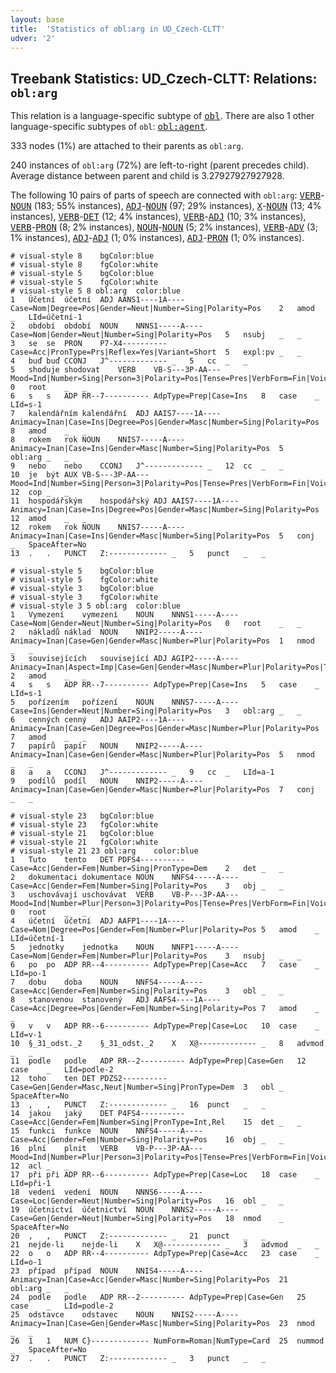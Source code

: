 ```yaml
---
layout: base
title:  'Statistics of obl:arg in UD_Czech-CLTT'
udver: '2'
---
```


## Treebank Statistics: UD_Czech-CLTT: Relations: `obl:arg`

This relation is a language-specific subtype of <tt><a href="cs_cltt-dep-obl.html">obl</a></tt>.
There are also 1 other language-specific subtypes of `obl`: <tt><a href="cs_cltt-dep-obl-agent.html">obl:agent</a></tt>.

333 nodes (1%) are attached to their parents as `obl:arg`.

240 instances of `obl:arg` (72%) are left-to-right (parent precedes child).
Average distance between parent and child is 3.27927927927928.

The following 10 pairs of parts of speech are connected with `obl:arg`: <tt><a href="cs_cltt-pos-VERB.html">VERB</a></tt>-<tt><a href="cs_cltt-pos-NOUN.html">NOUN</a></tt> (183; 55% instances), <tt><a href="cs_cltt-pos-ADJ.html">ADJ</a></tt>-<tt><a href="cs_cltt-pos-NOUN.html">NOUN</a></tt> (97; 29% instances), <tt><a href="cs_cltt-pos-X.html">X</a></tt>-<tt><a href="cs_cltt-pos-NOUN.html">NOUN</a></tt> (13; 4% instances), <tt><a href="cs_cltt-pos-VERB.html">VERB</a></tt>-<tt><a href="cs_cltt-pos-DET.html">DET</a></tt> (12; 4% instances), <tt><a href="cs_cltt-pos-VERB.html">VERB</a></tt>-<tt><a href="cs_cltt-pos-ADJ.html">ADJ</a></tt> (10; 3% instances), <tt><a href="cs_cltt-pos-VERB.html">VERB</a></tt>-<tt><a href="cs_cltt-pos-PRON.html">PRON</a></tt> (8; 2% instances), <tt><a href="cs_cltt-pos-NOUN.html">NOUN</a></tt>-<tt><a href="cs_cltt-pos-NOUN.html">NOUN</a></tt> (5; 2% instances), <tt><a href="cs_cltt-pos-VERB.html">VERB</a></tt>-<tt><a href="cs_cltt-pos-ADV.html">ADV</a></tt> (3; 1% instances), <tt><a href="cs_cltt-pos-ADJ.html">ADJ</a></tt>-<tt><a href="cs_cltt-pos-ADJ.html">ADJ</a></tt> (1; 0% instances), <tt><a href="cs_cltt-pos-ADJ.html">ADJ</a></tt>-<tt><a href="cs_cltt-pos-PRON.html">PRON</a></tt> (1; 0% instances).


~~~ conllu
# visual-style 8	bgColor:blue
# visual-style 8	fgColor:white
# visual-style 5	bgColor:blue
# visual-style 5	fgColor:white
# visual-style 5 8 obl:arg	color:blue
1	Účetní	účetní	ADJ	AANS1----1A----	Case=Nom|Degree=Pos|Gender=Neut|Number=Sing|Polarity=Pos	2	amod	_	LId=účetní-1
2	období	období	NOUN	NNNS1-----A----	Case=Nom|Gender=Neut|Number=Sing|Polarity=Pos	5	nsubj	_	_
3	se	se	PRON	P7-X4----------	Case=Acc|PronType=Prs|Reflex=Yes|Variant=Short	5	expl:pv	_	_
4	buď	buď	CCONJ	J^-------------	_	5	cc	_	_
5	shoduje	shodovat	VERB	VB-S---3P-AA---	Mood=Ind|Number=Sing|Person=3|Polarity=Pos|Tense=Pres|VerbForm=Fin|Voice=Act	0	root	_	_
6	s	s	ADP	RR--7----------	AdpType=Prep|Case=Ins	8	case	_	LId=s-1
7	kalendářním	kalendářní	ADJ	AAIS7----1A----	Animacy=Inan|Case=Ins|Degree=Pos|Gender=Masc|Number=Sing|Polarity=Pos	8	amod	_	_
8	rokem	rok	NOUN	NNIS7-----A----	Animacy=Inan|Case=Ins|Gender=Masc|Number=Sing|Polarity=Pos	5	obl:arg	_	_
9	nebo	nebo	CCONJ	J^-------------	_	12	cc	_	_
10	je	být	AUX	VB-S---3P-AA---	Mood=Ind|Number=Sing|Person=3|Polarity=Pos|Tense=Pres|VerbForm=Fin|Voice=Act	12	cop	_	_
11	hospodářským	hospodářský	ADJ	AAIS7----1A----	Animacy=Inan|Case=Ins|Degree=Pos|Gender=Masc|Number=Sing|Polarity=Pos	12	amod	_	_
12	rokem	rok	NOUN	NNIS7-----A----	Animacy=Inan|Case=Ins|Gender=Masc|Number=Sing|Polarity=Pos	5	conj	_	SpaceAfter=No
13	.	.	PUNCT	Z:-------------	_	5	punct	_	_

~~~


~~~ conllu
# visual-style 5	bgColor:blue
# visual-style 5	fgColor:white
# visual-style 3	bgColor:blue
# visual-style 3	fgColor:white
# visual-style 3 5 obl:arg	color:blue
1	Vymezení	vymezení	NOUN	NNNS1-----A----	Case=Nom|Gender=Neut|Number=Sing|Polarity=Pos	0	root	_	_
2	nákladů	náklad	NOUN	NNIP2-----A----	Animacy=Inan|Case=Gen|Gender=Masc|Number=Plur|Polarity=Pos	1	nmod	_	_
3	souvisejících	související	ADJ	AGIP2-----A----	Animacy=Inan|Aspect=Imp|Case=Gen|Gender=Masc|Number=Plur|Polarity=Pos|Tense=Pres|VerbForm=Part|Voice=Act	2	amod	_	_
4	s	s	ADP	RR--7----------	AdpType=Prep|Case=Ins	5	case	_	LId=s-1
5	pořízením	pořízení	NOUN	NNNS7-----A----	Case=Ins|Gender=Neut|Number=Sing|Polarity=Pos	3	obl:arg	_	_
6	cenných	cenný	ADJ	AAIP2----1A----	Animacy=Inan|Case=Gen|Degree=Pos|Gender=Masc|Number=Plur|Polarity=Pos	7	amod	_	_
7	papírů	papír	NOUN	NNIP2-----A----	Animacy=Inan|Case=Gen|Gender=Masc|Number=Plur|Polarity=Pos	5	nmod	_	_
8	a	a	CCONJ	J^-------------	_	9	cc	_	LId=a-1
9	podílů	podíl	NOUN	NNIP2-----A----	Animacy=Inan|Case=Gen|Gender=Masc|Number=Plur|Polarity=Pos	7	conj	_	_

~~~


~~~ conllu
# visual-style 23	bgColor:blue
# visual-style 23	fgColor:white
# visual-style 21	bgColor:blue
# visual-style 21	fgColor:white
# visual-style 21 23 obl:arg	color:blue
1	Tuto	tento	DET	PDFS4----------	Case=Acc|Gender=Fem|Number=Sing|PronType=Dem	2	det	_	_
2	dokumentaci	dokumentace	NOUN	NNFS4-----A----	Case=Acc|Gender=Fem|Number=Sing|Polarity=Pos	3	obj	_	_
3	uschovávají	uschovávat	VERB	VB-P---3P-AA---	Mood=Ind|Number=Plur|Person=3|Polarity=Pos|Tense=Pres|VerbForm=Fin|Voice=Act	0	root	_	_
4	účetní	účetní	ADJ	AAFP1----1A----	Case=Nom|Degree=Pos|Gender=Fem|Number=Plur|Polarity=Pos	5	amod	_	LId=účetní-1
5	jednotky	jednotka	NOUN	NNFP1-----A----	Case=Nom|Gender=Fem|Number=Plur|Polarity=Pos	3	nsubj	_	_
6	po	po	ADP	RR--4----------	AdpType=Prep|Case=Acc	7	case	_	LId=po-1
7	dobu	doba	NOUN	NNFS4-----A----	Case=Acc|Gender=Fem|Number=Sing|Polarity=Pos	3	obl	_	_
8	stanovenou	stanovený	ADJ	AAFS4----1A----	Case=Acc|Degree=Pos|Gender=Fem|Number=Sing|Polarity=Pos	7	amod	_	_
9	v	v	ADP	RR--6----------	AdpType=Prep|Case=Loc	10	case	_	LId=v-1
10	§_31_odst._2	§_31_odst._2	X	X@-------------	_	8	advmod	_	_
11	podle	podle	ADP	RR--2----------	AdpType=Prep|Case=Gen	12	case	_	LId=podle-2
12	toho	ten	DET	PDZS2----------	Case=Gen|Gender=Masc,Neut|Number=Sing|PronType=Dem	3	obl	_	SpaceAfter=No
13	,	,	PUNCT	Z:-------------	_	16	punct	_	_
14	jakou	jaký	DET	P4FS4----------	Case=Acc|Gender=Fem|Number=Sing|PronType=Int,Rel	15	det	_	_
15	funkci	funkce	NOUN	NNFS4-----A----	Case=Acc|Gender=Fem|Number=Sing|Polarity=Pos	16	obj	_	_
16	plní	plnit	VERB	VB-P---3P-AA---	Mood=Ind|Number=Plur|Person=3|Polarity=Pos|Tense=Pres|VerbForm=Fin|Voice=Act	12	acl	_	_
17	při	při	ADP	RR--6----------	AdpType=Prep|Case=Loc	18	case	_	LId=při-1
18	vedení	vedení	NOUN	NNNS6-----A----	Case=Loc|Gender=Neut|Number=Sing|Polarity=Pos	16	obl	_	_
19	účetnictví	účetnictví	NOUN	NNNS2-----A----	Case=Gen|Gender=Neut|Number=Sing|Polarity=Pos	18	nmod	_	SpaceAfter=No
20	,	,	PUNCT	Z:-------------	_	21	punct	_	_
21	nejde-li	nejde-li	X	X@-------------	_	3	advmod	_	_
22	o	o	ADP	RR--4----------	AdpType=Prep|Case=Acc	23	case	_	LId=o-1
23	případ	případ	NOUN	NNIS4-----A----	Animacy=Inan|Case=Acc|Gender=Masc|Number=Sing|Polarity=Pos	21	obl:arg	_	_
24	podle	podle	ADP	RR--2----------	AdpType=Prep|Case=Gen	25	case	_	LId=podle-2
25	odstavce	odstavec	NOUN	NNIS2-----A----	Animacy=Inan|Case=Gen|Gender=Masc|Number=Sing|Polarity=Pos	23	nmod	_	_
26	1	1	NUM	C}-------------	NumForm=Roman|NumType=Card	25	nummod	_	SpaceAfter=No
27	.	.	PUNCT	Z:-------------	_	3	punct	_	_

~~~


